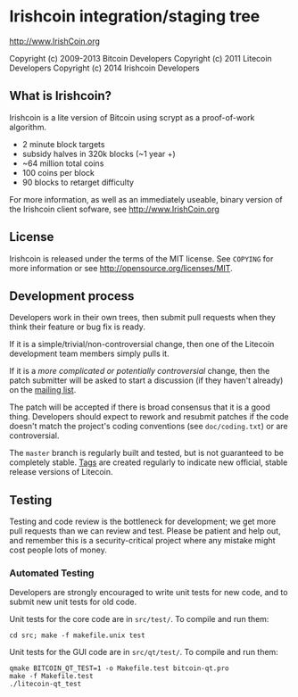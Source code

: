 Irishcoin integration/staging tree
================================

http://www.IrishCoin.org

Copyright (c) 2009-2013 Bitcoin Developers
Copyright (c) 2011 Litecoin Developers
Copyright (c) 2014 Irishcoin Developers

What is Irishcoin?
----------------

Irishcoin is a lite version of Bitcoin using scrypt as a proof-of-work algorithm.
 - 2 minute block targets
 - subsidy halves in 320k blocks (~1 year +)
 - ~64 million total coins
 - 100 coins per block
 - 90 blocks to retarget difficulty

For more information, as well as an immediately useable, binary version of
the Irishcoin client sofware, see http://www.IrishCoin.org

License
-------

Irishcoin is released under the terms of the MIT license. See `COPYING` for more
information or see http://opensource.org/licenses/MIT.

Development process
-------------------

Developers work in their own trees, then submit pull requests when they think
their feature or bug fix is ready.

If it is a simple/trivial/non-controversial change, then one of the Litecoin
development team members simply pulls it.

If it is a *more complicated or potentially controversial* change, then the patch
submitter will be asked to start a discussion (if they haven't already) on the
[mailing list](http://sourceforge.net/mailarchive/forum.php?forum_name=bitcoin-development).

The patch will be accepted if there is broad consensus that it is a good thing.
Developers should expect to rework and resubmit patches if the code doesn't
match the project's coding conventions (see `doc/coding.txt`) or are
controversial.

The `master` branch is regularly built and tested, but is not guaranteed to be
completely stable. [Tags](https://github.com/bitcoin/bitcoin/tags) are created
regularly to indicate new official, stable release versions of Litecoin.

Testing
-------

Testing and code review is the bottleneck for development; we get more pull
requests than we can review and test. Please be patient and help out, and
remember this is a security-critical project where any mistake might cost people
lots of money.

### Automated Testing

Developers are strongly encouraged to write unit tests for new code, and to
submit new unit tests for old code.

Unit tests for the core code are in `src/test/`. To compile and run them:

    cd src; make -f makefile.unix test

Unit tests for the GUI code are in `src/qt/test/`. To compile and run them:

    qmake BITCOIN_QT_TEST=1 -o Makefile.test bitcoin-qt.pro
    make -f Makefile.test
    ./litecoin-qt_test

